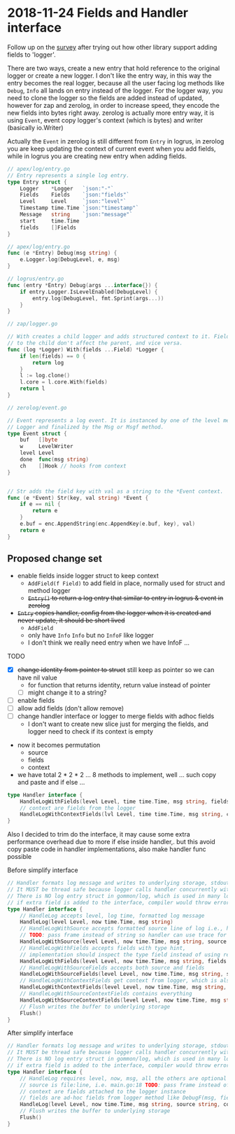 # 2018-11-24 Fields and Handler interface

Follow up on the [survey](2018-11-18-design-continued.md) after trying out how other library support adding fields to 'logger'.

There are two ways, create a new entry that hold reference to the original logger or create a new logger.
I don't like the entry way, in this way the entry becomes the real logger, because all the user facing log methods like
`Debug`, `Info` all lands on entry instead of the logger. 
For the logger way, you need to clone the logger so the fields are added instead of updated, however for zap and zerolog,
in order to increase speed, they encode the new fields into bytes right away. zerolog is actually more entry way,
it is using `Event`, event copy logger's context (which is bytes) and writer (basically io.Writer) 

Actually the `Event` in zerolog is still different from `Entry` in logrus, in zerolog you are keep updating the context
of current event when you add fields, while in logrus you are creating new entry when adding fields.

````go
// apex/log/entry.go
// Entry represents a single log entry.
type Entry struct {
	Logger    *Logger   `json:"-"`
	Fields    Fields    `json:"fields"`
	Level     Level     `json:"level"`
	Timestamp time.Time `json:"timestamp"`
	Message   string    `json:"message"`
	start     time.Time
	fields    []Fields
}

// apex/log/entry.go
func (e *Entry) Debug(msg string) {
	e.Logger.log(DebugLevel, e, msg)
}
````

````go
// logrus/entry.go
func (entry *Entry) Debug(args ...interface{}) {
	if entry.Logger.IsLevelEnabled(DebugLevel) {
		entry.log(DebugLevel, fmt.Sprint(args...))
	}
}
````

````go
// zap/logger.go

// With creates a child logger and adds structured context to it. Fields added
// to the child don't affect the parent, and vice versa.
func (log *Logger) With(fields ...Field) *Logger {
	if len(fields) == 0 {
		return log
	}
	l := log.clone()
	l.core = l.core.With(fields)
	return l
}
````

````go
// zerolog/event.go

// Event represents a log event. It is instanced by one of the level method of
// Logger and finalized by the Msg or Msgf method.
type Event struct {
	buf   []byte
	w     LevelWriter
	level Level
	done  func(msg string)
	ch    []Hook // hooks from context
}


// Str adds the field key with val as a string to the *Event context.
func (e *Event) Str(key, val string) *Event {
	if e == nil {
		return e
	}
	e.buf = enc.AppendString(enc.AppendKey(e.buf, key), val)
	return e
}
````

## Proposed change set

- enable fields inside logger struct to keep context
  - `AddField(f Field)` to add field in place, normally used for struct and method logger
  - ~~`Entry()` to return a log entry that similar to entry in logrus & event in zerolog~~
- ~~`Entry` copies handler, config from the logger when it is created and never update, it should be short lived~~
  - `AddField` 
  - only have `Info` `Info` but no `InfoF` like logger
  - I don't think we really need entry when we have InfoF ... 

TODO

- [x] ~~change identity from pointer to struct~~ still keep as pointer so we can have nil value
  - for function that returns identity, return value instead of pointer
  - [ ] might change it to a string?
- [ ] enable fields
- [ ] allow add fields (don't allow remove)
- [ ] change handler interface or logger to merge fields with adhoc fields
  - I don't want to create new slice just for merging the fields, and logger need to check if its context is empty


- now it becomes permutation
  - source
  - fields
  - context
- we have total 2 * 2 * 2 ... 8 methods to implement, well ... such copy and paste and if else ...

````go
type Handler interface {
	HandleLogWithFields(level Level, time time.Time, msg string, fields Fields)
	// context are fields from the logger
	HandleLogWithContextFields(lvl Level, time time.Time, msg string, context Fields, fields Fields)
}
````

Also I decided to trim do the interface, it may cause some extra performance overhead due to more if else inside handler,.
but this avoid copy paste code in handler implementations, also make handler func possible

Before simplify interface

````go
// Handler formats log message and writes to underlying storage, stdout, file, remote server etc.
// It MUST be thread safe because logger calls handler concurrently without any locking.
// There is NO log entry struct in gommon/log, which is used in many logging packages, the reason is
// if extra field is added to the interface, compiler would throw error on stale handler implementations.
type Handler interface {
	// HandleLog accepts level, log time, formatted log message
	HandleLog(level Level, now time.Time, msg string)
	// HandleLogWithSource accepts formatted source line of log i.e., http.go:13
	// TODO: pass frame instead of string so handler can use trace for error handling?
	HandleLogWithSource(level Level, now time.Time, msg string, source string)
	// HandleLogWithFields accepts fields with type hint,
	// implementation should inspect the type field instead of using reflection
	HandleLogWithFields(level Level, now time.Time, msg string, fields Fields)
	// HandleLogWithSourceFields accepts both source and fields
	HandleLogWithSourceFields(level Level, now time.Time, msg string, source string, fields Fields)
	// HandleLogWithContextFields get context from logger, which is also fields
	HandleLogWithContextFields(level Level, now time.Time, msg string, context Fields, fields Fields)
	// HandleLogWithSourceContextFields contains everything
	HandleLogWithSourceContextFields(level Level, now time.Time, msg string, source string, context Fields, fields Fields)
	// Flush writes the buffer to underlying storage
	Flush()
}
````

After simplify interface

````go
// Handler formats log message and writes to underlying storage, stdout, file, remote server etc.
// It MUST be thread safe because logger calls handler concurrently without any locking.
// There is NO log entry struct in gommon/log, which is used in many logging packages, the reason is
// if extra field is added to the interface, compiler would throw error on stale handler implementations.
type Handler interface {
	// HandleLog requires level, now, msg, all the others are optional
	// source is file:line, i.e. main.go:18 TODO: pass frame instead of string so handler can use trace for error handling?
	// context are fields attached to the logger instance
	// fields are ad-hoc fields from logger method like DebugF(msg, fields)
	HandleLog(level Level, now time.Time, msg string, source string, context Fields, fields Fields)
	// Flush writes the buffer to underlying storage
	Flush()
}
````